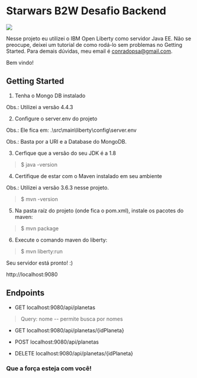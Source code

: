 # Starwars B2W Desafio Backend
![](https://upload.wikimedia.org/wikipedia/commons/thumb/e/e3/B2W_Digital_logo.png/480px-B2W_Digital_logo.png)

Nesse projeto eu utilizei o IBM Open Liberty como servidor Java EE.
Não se preocupe, deixei um tutorial de como rodá-lo sem problemas no Getting Started.
Para demais dúvidas, meu email é conradopsa@gmail.com.

Bem vindo!

## Getting Started
1. Tenha o Mongo DB instalado

Obs.: Utilizei a versão 4.4.3

2. Configure o server.env do projeto

Obs.: Ele fica em: .\src\main\liberty\config\server.env

Obs.: Basta por a URI e a Database do MongoDB.

3. Cerfique que a versão do seu JDK é a 1.8
> $ java -version

4. Certifique de estar com o Maven instalado em seu ambiente

Obs.: Utilizei a versão 3.6.3 nesse projeto.
> $ mvn -version

5. Na pasta raíz do projeto (onde fica o pom.xml), instale os pacotes do maven:
> $ mvn package

6. Execute o comando maven do liberty:
> $ mvn liberty:run

Seu servidor está pronto! :)

http://localhost:9080

## Endpoints

- GET localhost:9080/api/planetas
> Query: nome -- permite busca por nomes

- GET localhost:9080/api/planetas/{idPlaneta}

- POST localhost:9080/api/planetas

- DELETE localhost:9080/api/planetas/{idPlaneta}

### Que a força esteja com você!

